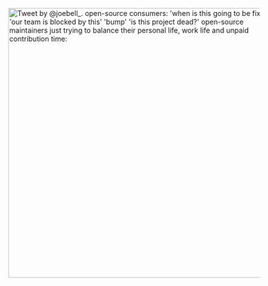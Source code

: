 [<img width="540" alt="Tweet by @joebell_. open-source consumers: 'when is this going to be fixed?' 'our team is blocked by this' 'bump' 'is this project dead?' open-source maintainers just trying to balance their personal life, work life and unpaid contribution time:" src="https://user-images.githubusercontent.com/7349341/153755764-9cdfb5a4-ef36-46bf-83d9-20c2c363c97c.png">](https://twitter.com/joebell_/status/1385279820775444483)
